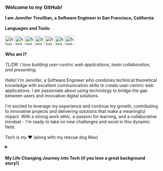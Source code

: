 ### Welcome to my GitHub!
**I am Jennifer Trevillian, a Software Engineer in San Francisco, California** 
\
\
**Languages and Tools:**
\
\
<img align="left" alt="html" width="30px" style="padding-right-10px;" src="https://cdn.jsdelivr.net/gh/devicons/devicon/icons/html5/html5-original.svg" />
<img align="left" alt="html" width="30px" style="padding-right-10px;" src="https://cdn.jsdelivr.net/gh/devicons/devicon/icons/css3/css3-original.svg" />
<img align="left" alt="html" width="30px" style="padding-right-10px;" src="https://cdn.jsdelivr.net/gh/devicons/devicon/icons/javascript/javascript-original.svg" />
<img align="left" alt="html" width="30px" style="padding-right-10px;" src="https://cdn.jsdelivr.net/gh/devicons/devicon/icons/react/react-original.svg" />
<img align="left" alt="html" width="30px" style="padding-right-10px;" src="https://cdn.jsdelivr.net/gh/devicons/devicon/icons/jest/jest-plain.svg" />
<img align="left" alt="html" width="30px" style="padding-right-10px;" src="https://cdn.jsdelivr.net/gh/devicons/devicon/icons/github/github-original.svg" />
<img align="left" alt="html" width="30px" style="padding-right-10px;" src="https://cdn.jsdelivr.net/gh/devicons/devicon/icons/canva/canva-original.svg" />
\
\
\
**Who am I?**
\
\
*TL/DR: I love building user-centric web applications, team collaboration, and presenting.* 
\
\
Hello! I'm Jennifer, a Software Engineer who combines technical theoretical knowledge with excellent communication skills
to create user-centric web applications. I am passionate about using technology to bridge the gap between users 
and innovative digital solutions. 
\
\
I'm excited to leverage my experience and continue my growth, contributing to innovative projects and delivering solutions 
that make a meaningful impact. With a strong work ethic, a passion for learning, and a collaborative mindset - 
I'm ready to take on new challenges and excel in this dynamic field.
\
\
Tech is my ❤️  (along with my rescue dog Max) 
<details>
  <summary><h4>My Life Changing Journey into Tech  (if you love a great background story!)</h4></summary>
  I was a Registered Dental Assistant who worked my way up through every role in the dental office to General Manager. 
  
  I was responsible for multiple locations for an oral surgery practice. I also owned and operated my own incorporated small business. 
  
  
  During the pandemic I decided to take a leap of faith and bet on myself. While I loved dentristry (I still do) I also love
  bulding things, breaking them, and rebuilding them to understand how it works. Data was something I leveraged in my Dental roles 
  so I decided to explore Data by completing the Google Data Analytics Professional Certification. After, I joined Codecademy
  to learn SQL and Python. I moved on to HTML and that is when I learned I was one of the chosen few for the Apprenticeship Pathway Program 
  partnership with Anita B and Intuit. 
  
  The apprenticeship was split into two parts: the learning phase and the apprenticeship phase. In the first half, the learning phase, 
  I worked hard to earn my full stack Tech Degree (Javascript, Node, React, Express, SQL) from Treehouse. For the apprenticeship phase 
  I was thrilled to be placed on Prediction Service Team (AI/ML) as a Front End Engineer. Through this experience I learned best practices 
  during sprints while honing my skills in software development, testing, and end of sprint code review presentations/demonstrations. 
  This reinforced the importance of teamwork, effective communication, and adaptability in a fast-paced development environment. 
  Within my short time with Intuit, I earned two awards: Customer Obsession and Courage. 
   
  I love creating user centric web applications, knowing I am helping others. I enjoy design - not merely for asthetics but for the intentional 
  functionality written into the code working hard behind the scenes. I continue self-guided learning every day - reinforcing and strengthening my skills.
  I can best be described as a naturally curious person who asks questions and likes to explore the things I want to master.
  
  When I look back at who I was a year ago when I first started to who I am today? 
  
  I have come a long way.
  
  I am so excited for where my tech journey leads next! 
  
